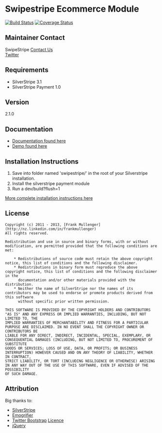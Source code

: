 # Swipestripe Ecommerce Module
[![Build Status](https://travis-ci.org/swipestripe/silverstripe-swipestripe.svg?branch=5.0)](https://travis-ci.org/swipestripe/silverstripe-swipestripe)
[![Coverage Status](https://coveralls.io/repos/github/swipestripe/silverstripe-swipestripe/badge.svg?branch=5.0)](https://coveralls.io/github/swipestripe/silverstripe-swipestripe?branch=5.0)

## Maintainer Contact
SwipeStripe
[Contact Us](http://swipestripe.com/support/contact-us)  
[Twitter](https://twitter.com/#!/swipestripe)

## Requirements
* SilverStripe 3.1
* SilverStripe Payment 1.0

## Version
2.1.0

## Documentation
* [Documentation found here](http://swipestripe.com/dev/docs/swipestripe/en)
* [Demo found here](http://swipestripe.com/dev/docs/swipestripe/en/Basics/Demo)

## Installation Instructions
1. Save into folder named 'swipestripe/' in the root of your Silverstripe installation.
2. Install the silverstripe payment module
3. Run a dev/build?flush=1

[More complete installation instructions here](http://swipestripe.com/dev/docs/swipestripe/en/Basics/Install)

## License
	Copyright (c) 2011 - 2013, [Frank Mullenger](http://nz.linkedin.com/in/frankmullenger)
	All rights reserved.

	Redistribution and use in source and binary forms, with or without modification, are permitted provided that the following conditions are met:

	    * Redistributions of source code must retain the above copyright notice, this list of conditions and the following disclaimer.
	    * Redistributions in binary form must reproduce the above copyright notice, this list of conditions and the following disclaimer in the 
	      documentation and/or other materials provided with the distribution.
	    * Neither the name of SilverStripe nor the names of its contributors may be used to endorse or promote products derived from this software 
	      without specific prior written permission.

	THIS SOFTWARE IS PROVIDED BY THE COPYRIGHT HOLDERS AND CONTRIBUTORS "AS IS" AND ANY EXPRESS OR IMPLIED WARRANTIES, INCLUDING, BUT NOT LIMITED TO, THE 
	IMPLIED WARRANTIES OF MERCHANTABILITY AND FITNESS FOR A PARTICULAR PURPOSE ARE DISCLAIMED. IN NO EVENT SHALL THE COPYRIGHT OWNER OR CONTRIBUTORS BE 
	LIABLE FOR ANY DIRECT, INDIRECT, INCIDENTAL, SPECIAL, EXEMPLARY, OR CONSEQUENTIAL DAMAGES (INCLUDING, BUT NOT LIMITED TO, PROCUREMENT OF SUBSTITUTE 
	GOODS OR SERVICES; LOSS OF USE, DATA, OR PROFITS; OR BUSINESS INTERRUPTION) HOWEVER CAUSED AND ON ANY THEORY OF LIABILITY, WHETHER IN CONTRACT, 
	STRICT LIABILITY, OR TORT (INCLUDING NEGLIGENCE OR OTHERWISE) ARISING IN ANY WAY OUT OF THE USE OF THIS SOFTWARE, EVEN IF ADVISED OF THE POSSIBILITY 
	OF SUCH DAMAGE.

## Attribution
Big thanks to:

* [SilverStripe](http://http://www.silverstripe.com/)
* [Emogrifier](http://www.pelagodesign.com/sidecar/emogrifier/)
* [Twitter Bootstrap](http://twitter.github.com/bootstrap/) [Licence](http://www.apache.org/licenses/LICENSE-2.0)
* [jQuery](http://jquery.com)
